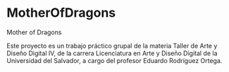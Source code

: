 # MotherOfDragons

Mother of Dragons

Este proyecto es un trabajo práctico grupal de la materia Taller de Arte y Diseño Digital IV, de la carrera Licenciatura en Arte y Diseño Digital de la Universidad del Salvador, a cargo del profesor Eduardo Rodríguez Ortega.
